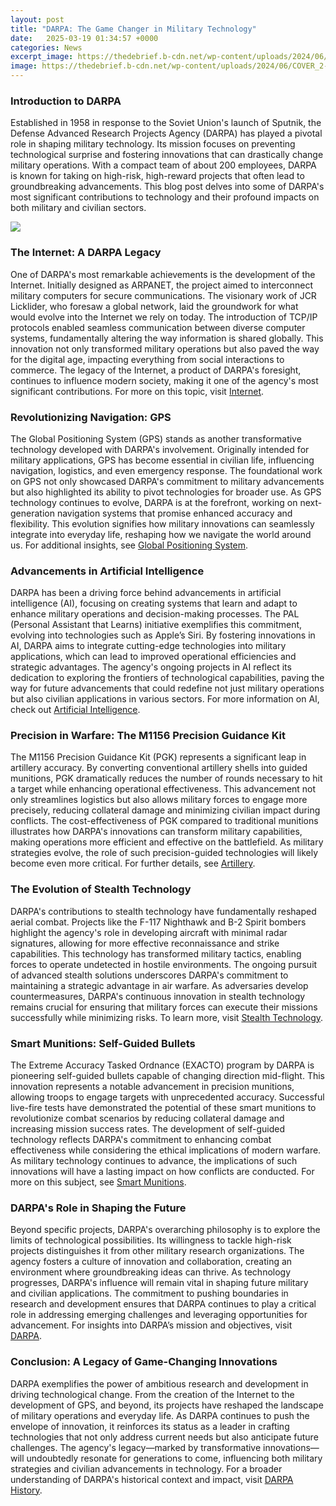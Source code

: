 ```yaml
---
layout: post
title: "DARPA: The Game Changer in Military Technology"
date:   2025-03-19 01:34:57 +0000
categories: News
excerpt_image: https://thedebrief.b-cdn.net/wp-content/uploads/2024/06/COVER_2-2.webp
image: https://thedebrief.b-cdn.net/wp-content/uploads/2024/06/COVER_2-2.webp
---
```


### Introduction to DARPA
Established in 1958 in response to the Soviet Union's launch of Sputnik, the Defense Advanced Research Projects Agency (DARPA) has played a pivotal role in shaping military technology. Its mission focuses on preventing technological surprise and fostering innovations that can drastically change military operations. With a compact team of about 200 employees, DARPA is known for taking on high-risk, high-reward projects that often lead to groundbreaking advancements. This blog post delves into some of DARPA's most significant contributions to technology and their profound impacts on both military and civilian sectors.

![](https://thedebrief.b-cdn.net/wp-content/uploads/2024/06/COVER_2-2.webp)
### The Internet: A DARPA Legacy
One of DARPA's most remarkable achievements is the development of the Internet. Initially designed as ARPANET, the project aimed to interconnect military computers for secure communications. The visionary work of JCR Licklider, who foresaw a global network, laid the groundwork for what would evolve into the Internet we rely on today. The introduction of TCP/IP protocols enabled seamless communication between diverse computer systems, fundamentally altering the way information is shared globally. This innovation not only transformed military operations but also paved the way for the digital age, impacting everything from social interactions to commerce. The legacy of the Internet, a product of DARPA's foresight, continues to influence modern society, making it one of the agency's most significant contributions. For more on this topic, visit [Internet](https://fr.edu.vn/en/Internet).
### Revolutionizing Navigation: GPS
The Global Positioning System (GPS) stands as another transformative technology developed with DARPA's involvement. Originally intended for military applications, GPS has become essential in civilian life, influencing navigation, logistics, and even emergency response. The foundational work on GPS not only showcased DARPA's commitment to military advancements but also highlighted its ability to pivot technologies for broader use. As GPS technology continues to evolve, DARPA is at the forefront, working on next-generation navigation systems that promise enhanced accuracy and flexibility. This evolution signifies how military innovations can seamlessly integrate into everyday life, reshaping how we navigate the world around us. For additional insights, see [Global Positioning System](https://fr.edu.vn/en/Global_Positioning_System).
### Advancements in Artificial Intelligence
DARPA has been a driving force behind advancements in artificial intelligence (AI), focusing on creating systems that learn and adapt to enhance military operations and decision-making processes. The PAL (Personal Assistant that Learns) initiative exemplifies this commitment, evolving into technologies such as Apple’s Siri. By fostering innovations in AI, DARPA aims to integrate cutting-edge technologies into military applications, which can lead to improved operational efficiencies and strategic advantages. The agency's ongoing projects in AI reflect its dedication to exploring the frontiers of technological capabilities, paving the way for future advancements that could redefine not just military operations but also civilian applications in various sectors. For more information on AI, check out [Artificial Intelligence](https://fr.edu.vn/en/Artificial_intelligence).
### Precision in Warfare: The M1156 Precision Guidance Kit
The M1156 Precision Guidance Kit (PGK) represents a significant leap in artillery accuracy. By converting conventional artillery shells into guided munitions, PGK dramatically reduces the number of rounds necessary to hit a target while enhancing operational effectiveness. This advancement not only streamlines logistics but also allows military forces to engage more precisely, reducing collateral damage and minimizing civilian impact during conflicts. The cost-effectiveness of PGK compared to traditional munitions illustrates how DARPA's innovations can transform military capabilities, making operations more efficient and effective on the battlefield. As military strategies evolve, the role of such precision-guided technologies will likely become even more critical. For further details, see [Artillery](https://fr.edu.vn/en/Artillery).
### The Evolution of Stealth Technology
DARPA's contributions to stealth technology have fundamentally reshaped aerial combat. Projects like the F-117 Nighthawk and B-2 Spirit bombers highlight the agency's role in developing aircraft with minimal radar signatures, allowing for more effective reconnaissance and strike capabilities. This technology has transformed military tactics, enabling forces to operate undetected in hostile environments. The ongoing pursuit of advanced stealth solutions underscores DARPA's commitment to maintaining a strategic advantage in air warfare. As adversaries develop countermeasures, DARPA's continuous innovation in stealth technology remains crucial for ensuring that military forces can execute their missions successfully while minimizing risks. To learn more, visit [Stealth Technology](https://fr.edu.vn/en/Stealth_technology).
### Smart Munitions: Self-Guided Bullets
The Extreme Accuracy Tasked Ordnance (EXACTO) program by DARPA is pioneering self-guided bullets capable of changing direction mid-flight. This innovation represents a notable advancement in precision munitions, allowing troops to engage targets with unprecedented accuracy. Successful live-fire tests have demonstrated the potential of these smart munitions to revolutionize combat scenarios by reducing collateral damage and increasing mission success rates. The development of self-guided technology reflects DARPA's commitment to enhancing combat effectiveness while considering the ethical implications of modern warfare. As military technology continues to advance, the implications of such innovations will have a lasting impact on how conflicts are conducted. For more on this subject, see [Smart Munitions](https://fr.edu.vn/en/Smart_munitions).
### DARPA's Role in Shaping the Future
Beyond specific projects, DARPA's overarching philosophy is to explore the limits of technological possibilities. Its willingness to tackle high-risk projects distinguishes it from other military research organizations. The agency fosters a culture of innovation and collaboration, creating an environment where groundbreaking ideas can thrive. As technology progresses, DARPA's influence will remain vital in shaping future military and civilian applications. The commitment to pushing boundaries in research and development ensures that DARPA continues to play a critical role in addressing emerging challenges and leveraging opportunities for advancement. For insights into DARPA’s mission and objectives, visit [DARPA](https://fr.edu.vn/en/DARPA).
### Conclusion: A Legacy of Game-Changing Innovations
DARPA exemplifies the power of ambitious research and development in driving technological change. From the creation of the Internet to the development of GPS, and beyond, its projects have reshaped the landscape of military operations and everyday life. As DARPA continues to push the envelope of innovation, it reinforces its status as a leader in crafting technologies that not only address current needs but also anticipate future challenges. The agency's legacy—marked by transformative innovations—will undoubtedly resonate for generations to come, influencing both military strategies and civilian advancements in technology. For a broader understanding of DARPA's historical context and impact, visit [DARPA History](https://fr.edu.vn/en/History_of_DARPA).